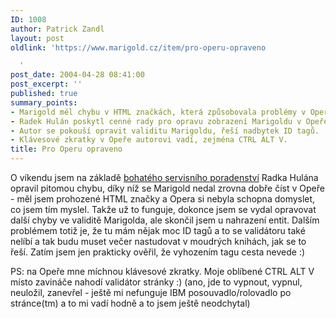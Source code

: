 ```yaml
---
ID: 1008
author: Patrick Zandl
layout: post
oldlink: 'https://www.marigold.cz/item/pro-operu-opraveno

  '
post_date: 2004-04-28 08:41:00
post_excerpt: ''
published: true
summary_points:
- Marigold měl chybu v HTML značkách, která způsobovala problémy v Opeře.
- Radek Hulán poskytl cenné rady pro opravu zobrazení Marigoldu v Opeře.
- Autor se pokouší opravit validitu Marigoldu, řeší nadbytek ID tagů.
- Klávesové zkratky v Opeře autorovi vadí, zejména CTRL ALT V.
title: Pro Operu opraveno
---
```


<p>
O víkendu jsem na základě <A href="http://hulan.info/blog/item/patrick-zandl-marigold-cz-a-opera" target=_blank>bohatého servisního poradenství</A> Radka Hulána opravil pitomou chybu, díky níž se Marigold nedal zrovna dobře číst v Opeře - měl jsem prohozené HTML značky a Opera si nebyla schopna domyslet, co jsem tím myslel. Takže už to funguje, dokonce jsem se vydal opravovat další chyby ve validitě Marigolda, ale skončil jsem u nahrazení entit. Dalším problémem totiž je, že tu mám nějak moc ID tagů a to se validátoru také nelíbí a tak budu muset večer nastudovat v moudrých knihách, jak se to řeší. Zatím jsem jen prakticky ověřil, že vyhozením tagu cesta nevede :) </p>

<p>
PS: na Opeře mne míchnou klávesové zkratky. Moje oblíbené CTRL ALT V místo zavináče nahodí validátor stránky :) (ano, jde to vypnout, vypnul, neuložil, zanevřel - ještě mi nefunguje IBM posouvadlo/rolovadlo po stránce(tm) a to mi vadí hodně a to jsem ještě neodchytal)</p>